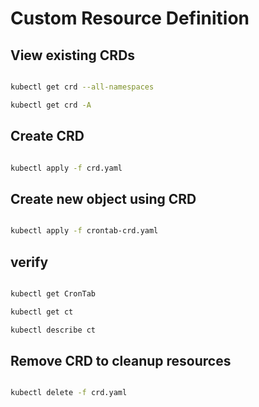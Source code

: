 # Custom Resource Definition

## View existing CRDs

```bash

kubectl get crd --all-namespaces

kubectl get crd -A

```

## Create CRD

```bash

kubectl apply -f crd.yaml

```

## Create new object using CRD

```bash

kubectl apply -f crontab-crd.yaml

```

## verify

```bash

kubectl get CronTab

kubectl get ct

kubectl describe ct

```

## Remove CRD to cleanup resources

```bash

kubectl delete -f crd.yaml

```